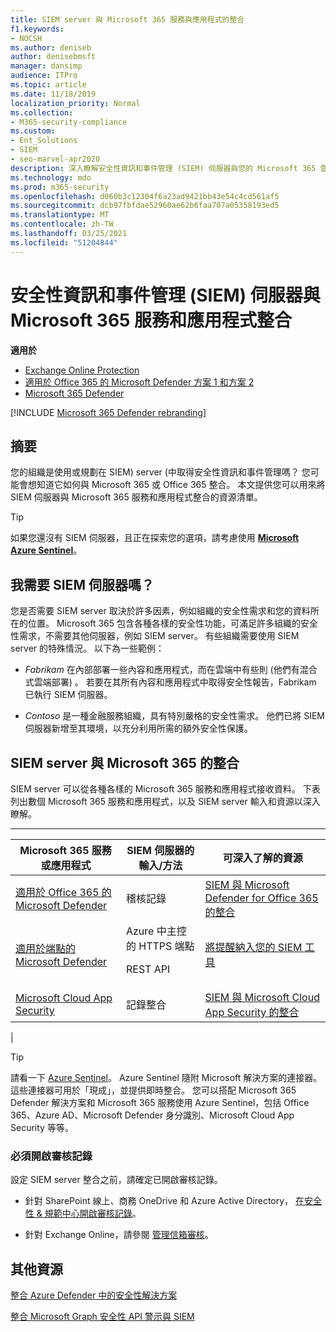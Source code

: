 ```yaml
---
title: SIEM server 與 Microsoft 365 服務與應用程式的整合
f1.keywords:
- NOCSH
ms.author: deniseb
author: denisebmsft
manager: dansimp
audience: ITPro
ms.topic: article
ms.date: 11/18/2019
localization_priority: Normal
ms.collection:
- M365-security-compliance
ms.custom:
- Ent_Solutions
- SIEM
- seo-marvel-apr2020
description: 深入瞭解安全性資訊和事件管理 (SIEM) 伺服器與您的 Microsoft 365 雲端服務和應用程式整合
ms.technology: mdo
ms.prod: m365-security
ms.openlocfilehash: d060b3c12304f6a23ad9421bb43e54c4cd561af5
ms.sourcegitcommit: dcb97fbfdae52960ae62b6faa707a05358193ed5
ms.translationtype: MT
ms.contentlocale: zh-TW
ms.lasthandoff: 03/25/2021
ms.locfileid: "51204844"
---
```

# <a name="security-information-and-event-management-siem-server-integration-with-microsoft-365-services-and-applications"></a>安全性資訊和事件管理 (SIEM) 伺服器與 Microsoft 365 服務和應用程式整合

**適用於**
- [Exchange Online Protection](exchange-online-protection-overview.md)
- [適用於 Office 365 的 Microsoft Defender 方案 1 和方案 2](defender-for-office-365.md)
- [Microsoft 365 Defender](../defender/microsoft-365-defender.md)

[!INCLUDE [Microsoft 365 Defender rebranding](../includes/microsoft-defender-for-office.md)]

## <a name="summary"></a>摘要

您的組織是使用或規劃在 SIEM) server (中取得安全性資訊和事件管理嗎？ 您可能會想知道它如何與 Microsoft 365 或 Office 365 整合。 本文提供您可以用來將 SIEM 伺服器與 Microsoft 365 服務和應用程式整合的資源清單。

> [!TIP]
> 如果您還沒有 SIEM 伺服器，且正在探索您的選項，請考慮使用 **[Microsoft Azure Sentinel](/azure/sentinel/overview)**。

## <a name="do-i-need-a-siem-server"></a>我需要 SIEM 伺服器嗎？

您是否需要 SIEM server 取決於許多因素，例如組織的安全性需求和您的資料所在的位置。 Microsoft 365 包含各種各樣的安全性功能，可滿足許多組織的安全性需求，不需要其他伺服器，例如 SIEM server。 有些組織需要使用 SIEM server 的特殊情況。 以下為一些範例：

- *Fabrikam* 在內部部署一些內容和應用程式，而在雲端中有些則 (他們有混合式雲端部署) 。 若要在其所有內容和應用程式中取得安全性報告，Fabrikam 已執行 SIEM 伺服器。

- *Contoso* 是一種金融服務組織，具有特別嚴格的安全性需求。 他們已將 SIEM 伺服器新增至其環境，以充分利用所需的額外安全性保護。

## <a name="siem-server-integration-with-microsoft-365"></a>SIEM server 與 Microsoft 365 的整合

SIEM server 可以從各種各樣的 Microsoft 365 服務和應用程式接收資料。 下表列出數個 Microsoft 365 服務和應用程式，以及 SIEM server 輸入和資源以深入瞭解。

****

|Microsoft 365 服務或應用程式|SIEM 伺服器的輸入/方法|可深入了解的資源|
|---|---|---|
|[適用於 Office 365 的 Microsoft Defender](defender-for-office-365.md)|稽核記錄|[SIEM 與 Microsoft Defender for Office 365 的整合](siem-integration-with-office-365-ti.md)|
|[適用於端點的 Microsoft Defender](https://docs.microsoft.com/windows/security/threat-protection/)|Azure 中主控的 HTTPS 端點 <p> REST API|[將提醒納入您的 SIEM 工具](../defender-endpoint/configure-siem.md)|
|[Microsoft Cloud App Security](/cloud-app-security/what-is-cloud-app-security)|記錄整合|[SIEM 與 Microsoft Cloud App Security 的整合](/cloud-app-security/siem)|
|

> [!TIP]
> 請看一下 [Azure Sentinel](/azure/sentinel/overview)。 Azure Sentinel 隨附 Microsoft 解決方案的連接器。 這些連接器可用於「現成」，並提供即時整合。 您可以搭配 Microsoft 365 Defender 解決方案和 Microsoft 365 服務使用 Azure Sentinel，包括 Office 365、Azure AD、Microsoft Defender 身分識別、Microsoft Cloud App Security 等等。

### <a name="audit-logging-must-be-turned-on"></a>必須開啟審核記錄

設定 SIEM server 整合之前，請確定已開啟審核記錄。

- 針對 SharePoint 線上、商務 OneDrive 和 Azure Active Directory， [在安全性 & 規範中心開啟審核記錄](../../compliance/turn-audit-log-search-on-or-off.md)。

- 針對 Exchange Online，請參閱 [管理信箱審核](../../compliance/enable-mailbox-auditing.md)。

## <a name="more-resources"></a>其他資源

[整合 Azure Defender 中的安全性解決方案](/azure/security-center/security-center-partner-integration#exporting-data-to-a-siem)

[整合 Microsoft Graph 安全性 API 警示與 SIEM](/graph/security-integration)
